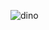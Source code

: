 ![dino](https://user-images.githubusercontent.com/121838691/210340260-b46a85f6-b9b5-4573-a9e7-4a476b828234.gif)
